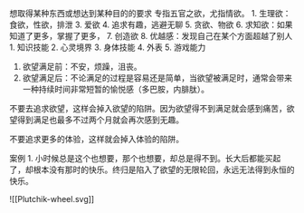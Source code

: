 想取得某种东西或想达到某种目的的要求
专指五官之欲，尤指情欲。
	1. 生理欲：食欲，性欲，排泄
	3. 爱欲
	4. 追求有趣，逃避无聊
	5. 贪欲、物欲
	6. 求知欲：如果知道了更多，掌握了更多，
	7. 创造欲
	8. 优越感：发现自己在某个方面超越了别人
		1. 知识技能
		2. 心灵境界
		3. 身体技能
		4. 外表
		5. 游戏能力

1. 欲望满足前：不安，烦躁，沮丧。
2. 欲望满足后：不论满足的过程是容易还是简单，当欲望被满足时，通常会带来一种持续时间非常短暂的愉悦感（多巴胺，内腓肽）。

不要去追求欲望，这样会掉入欲望的陷阱。因为欲望得不到满足就会感到痛苦，欲望得到满足也最多不过两个月就会再次感到无趣。

不要追求更多的体验，这样就会掉入体验的陷阱。

案例
	1. 小时候总是这个也想要，那个也想要，却总是得不到。长大后都能买起了，却根本没有那时的快乐。终归是陷入了欲望的无限轮回，永远无法得到永恒的快乐。

![[Plutchik-wheel.svg]] 